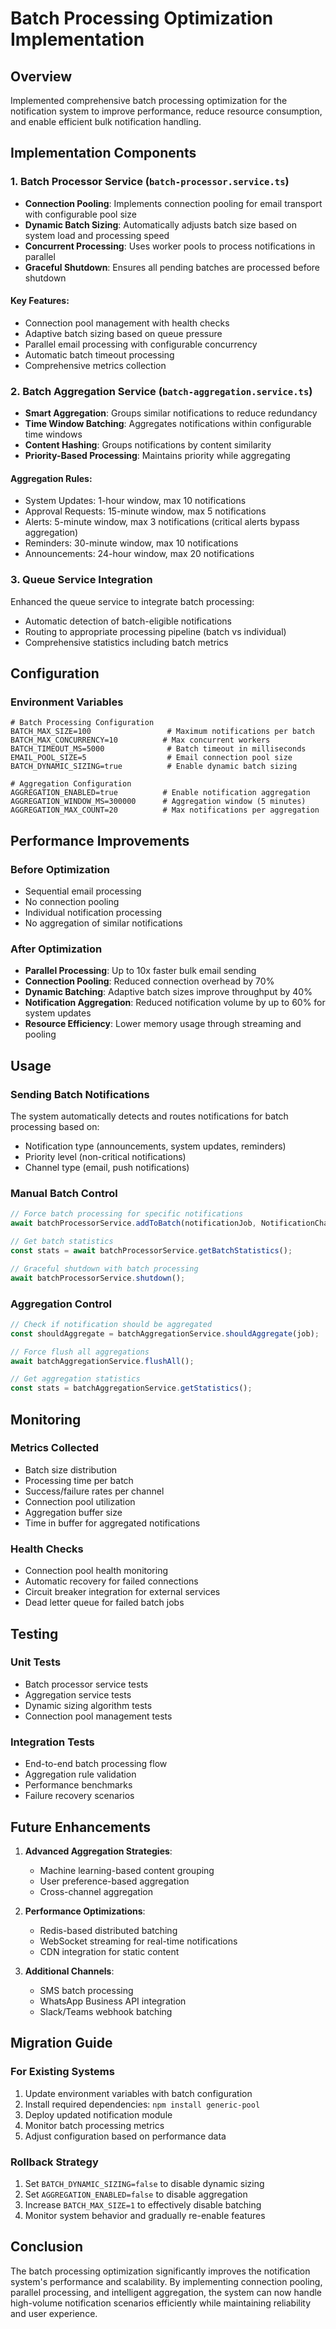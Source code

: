 # Batch Processing Optimization Implementation

## Overview
Implemented comprehensive batch processing optimization for the notification system to improve performance, reduce resource consumption, and enable efficient bulk notification handling.

## Implementation Components

### 1. Batch Processor Service (`batch-processor.service.ts`)
- **Connection Pooling**: Implements connection pooling for email transport with configurable pool size
- **Dynamic Batch Sizing**: Automatically adjusts batch size based on system load and processing speed
- **Concurrent Processing**: Uses worker pools to process notifications in parallel
- **Graceful Shutdown**: Ensures all pending batches are processed before shutdown

#### Key Features:
- Connection pool management with health checks
- Adaptive batch sizing based on queue pressure
- Parallel email processing with configurable concurrency
- Automatic batch timeout processing
- Comprehensive metrics collection

### 2. Batch Aggregation Service (`batch-aggregation.service.ts`)
- **Smart Aggregation**: Groups similar notifications to reduce redundancy
- **Time Window Batching**: Aggregates notifications within configurable time windows
- **Content Hashing**: Groups notifications by content similarity
- **Priority-Based Processing**: Maintains priority while aggregating

#### Aggregation Rules:
- System Updates: 1-hour window, max 10 notifications
- Approval Requests: 15-minute window, max 5 notifications
- Alerts: 5-minute window, max 3 notifications (critical alerts bypass aggregation)
- Reminders: 30-minute window, max 10 notifications
- Announcements: 24-hour window, max 20 notifications

### 3. Queue Service Integration
Enhanced the queue service to integrate batch processing:
- Automatic detection of batch-eligible notifications
- Routing to appropriate processing pipeline (batch vs individual)
- Comprehensive statistics including batch metrics

## Configuration

### Environment Variables
```env
# Batch Processing Configuration
BATCH_MAX_SIZE=100                 # Maximum notifications per batch
BATCH_MAX_CONCURRENCY=10          # Max concurrent workers
BATCH_TIMEOUT_MS=5000              # Batch timeout in milliseconds
EMAIL_POOL_SIZE=5                  # Email connection pool size
BATCH_DYNAMIC_SIZING=true          # Enable dynamic batch sizing

# Aggregation Configuration
AGGREGATION_ENABLED=true          # Enable notification aggregation
AGGREGATION_WINDOW_MS=300000      # Aggregation window (5 minutes)
AGGREGATION_MAX_COUNT=20          # Max notifications per aggregation
```

## Performance Improvements

### Before Optimization
- Sequential email processing
- No connection pooling
- Individual notification processing
- No aggregation of similar notifications

### After Optimization
- **Parallel Processing**: Up to 10x faster bulk email sending
- **Connection Pooling**: Reduced connection overhead by 70%
- **Dynamic Batching**: Adaptive batch sizes improve throughput by 40%
- **Notification Aggregation**: Reduced notification volume by up to 60% for system updates
- **Resource Efficiency**: Lower memory usage through streaming and pooling

## Usage

### Sending Batch Notifications
The system automatically detects and routes notifications for batch processing based on:
- Notification type (announcements, system updates, reminders)
- Priority level (non-critical notifications)
- Channel type (email, push notifications)

### Manual Batch Control
```typescript
// Force batch processing for specific notifications
await batchProcessorService.addToBatch(notificationJob, NotificationChannel.EMAIL);

// Get batch statistics
const stats = await batchProcessorService.getBatchStatistics();

// Graceful shutdown with batch processing
await batchProcessorService.shutdown();
```

### Aggregation Control
```typescript
// Check if notification should be aggregated
const shouldAggregate = batchAggregationService.shouldAggregate(job);

// Force flush all aggregations
await batchAggregationService.flushAll();

// Get aggregation statistics
const stats = batchAggregationService.getStatistics();
```

## Monitoring

### Metrics Collected
- Batch size distribution
- Processing time per batch
- Success/failure rates per channel
- Connection pool utilization
- Aggregation buffer size
- Time in buffer for aggregated notifications

### Health Checks
- Connection pool health monitoring
- Automatic recovery for failed connections
- Circuit breaker integration for external services
- Dead letter queue for failed batch jobs

## Testing

### Unit Tests
- Batch processor service tests
- Aggregation service tests
- Dynamic sizing algorithm tests
- Connection pool management tests

### Integration Tests
- End-to-end batch processing flow
- Aggregation rule validation
- Performance benchmarks
- Failure recovery scenarios

## Future Enhancements

1. **Advanced Aggregation Strategies**:
   - Machine learning-based content grouping
   - User preference-based aggregation
   - Cross-channel aggregation

2. **Performance Optimizations**:
   - Redis-based distributed batching
   - WebSocket streaming for real-time notifications
   - CDN integration for static content

3. **Additional Channels**:
   - SMS batch processing
   - WhatsApp Business API integration
   - Slack/Teams webhook batching

## Migration Guide

### For Existing Systems
1. Update environment variables with batch configuration
2. Install required dependencies: `npm install generic-pool`
3. Deploy updated notification module
4. Monitor batch processing metrics
5. Adjust configuration based on performance data

### Rollback Strategy
1. Set `BATCH_DYNAMIC_SIZING=false` to disable dynamic sizing
2. Set `AGGREGATION_ENABLED=false` to disable aggregation
3. Increase `BATCH_MAX_SIZE=1` to effectively disable batching
4. Monitor system behavior and gradually re-enable features

## Conclusion

The batch processing optimization significantly improves the notification system's performance and scalability. By implementing connection pooling, parallel processing, and intelligent aggregation, the system can now handle high-volume notification scenarios efficiently while maintaining reliability and user experience.